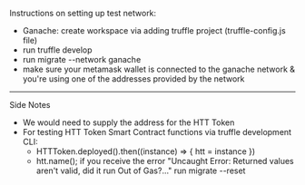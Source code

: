 Instructions on setting up test network:

- Ganache: create workspace via adding truffle project (truffle-config.js file)
- run truffle develop
- run migrate --network ganache
- make sure your metamask wallet is connected to the ganache network & you're using one of the addresses provided by the network

---

Side Notes

- We would need to supply the address for the HTT Token
- For testing HTT Token Smart Contract functions via truffle development CLI:
  - HTTToken.deployed().then((instance) => { htt = instance })
  - htt.name(); if you receive the error "Uncaught Error: Returned values aren't valid, did it run Out of Gas?..." run migrate --reset
